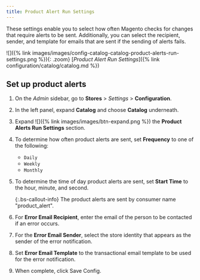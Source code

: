 ```yaml
---
title: Product Alert Run Settings
---
```


These settings enable you to select how often Magento checks for changes that require alerts to be sent. Additionally, you can select the recipient, sender, and template for emails that are sent if the sending of alerts fails.

![]({% link images/images/config-catalog-catalog-product-alerts-run-settings.png %}){: .zoom}
[_Product Alert Run Settings_]({% link configuration/catalog/catalog.md %})

## Set up product alerts

1. On the _Admin_ sidebar, go to **Stores** > _Settings_ > **Configuration**.

1. In the left panel, expand **Catalog** and choose **Catalog** underneath.

1. Expand ![]({% link images/images/btn-expand.png %}) the **Product Alerts Run Settings** section.

1. To determine how often product alerts are sent, set **Frequency** to one of the following:

   - `Daily`
   - `Weekly`
   - `Monthly`

1. To determine the time of day product alerts are sent, set **Start Time** to the hour, minute, and second.

   {:.bs-callout-info}
   The product alerts are sent by consumer name "product_alert".

1. For **Error Email Recipient**, enter the email of the person to be contacted if an error occurs.

1. For the **Error Email Sender**, select the store identity that appears as the sender of the error notification.

1. Set **Error Email Template** to the transactional email template to be used for the error notification.

1. When complete, click <span class="btn">Save Config</span>.
